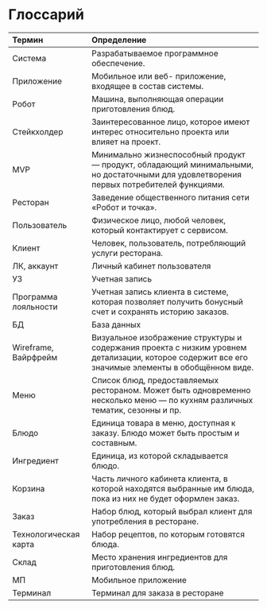 # Глоссарий
| **Термин**            | **Определение**                                                                                                                                   |
| :-------------------- | :------------------------------------------------------------------------------------------------------------------------------------------------ |
| Система               | Разрабатываемое программное обеспечение.                                                                                                          |
| Приложение            | Мобильное или веб- приложение, входящее в состав системы.                                                                                         |
| Робот                 | Машина, выполняющая операции приготовления блюд.                                                                                                  |
| Стейкхолдер           | Заинтересованное лицо, которое имеют интерес относительно проекта или влияет на проект.                                                           |
| MVP                   | Минимально жизнеспособный продукт — продукт, обладающий минимальными, но достаточными для удовлетворения первых потребителей функциями.           |
| Ресторан              | Заведение общественного питания сети «Робот и точка».                                                                                             |
| Пользователь          | Физическое лицо, любой человек, который контактирует с сервисом.                                                                                  |
| Клиент                | Человек, пользователь, потребляющий услуги ресторана.                                                                                             |
| ЛК, аккаунт           | Личный кабинет пользователя                                                                                                                       |
| УЗ                    | Учетная запись                                                                                                                                    |
| Программа лояльности  | Учетная запись клиента в системе, которая позволяет получить бонусный счет и сохранять историю заказов.                                           |
| БД                    | База данных                                                                                                                                       |
| Wireframe, Вайрфрейм  | Визуальное изображение структуры и содержания проекта с низким уровнем детализации, которое содержит все его значимые элементы в обобщённом виде. |
| Меню                  | Список блюд, предоставляемых рестораном. Может быть одновременно несколько меню — по кухням различных тематик, сезонны и пр.                      |
| Блюдо                 | Единица товара в меню, доступная к заказу. Блюдо может быть простым и составным.                                                                  |
| Ингредиент            | Единица, из которой складывается блюдо.                                                                                                           |
| Корзина               | Часть личного кабинета клиента, в которой находятся выбранные им блюда, пока из них не будет оформлен заказ.                                      |
| Заказ                 | Набор блюд, который выбрал клиент для употребления в ресторане.                                                                                   |
| Технологическая карта | Набор рецептов, по которым готовятся блюда.                                                                                                       |
| Склад                 | Место хранения ингредиентов для приготовления блюд.                                                                                               |
| МП                    | Мобильное приложение                                                                                                                              |
| Терминал              | Терминал для заказа в ресторане                                                                                                                   |
